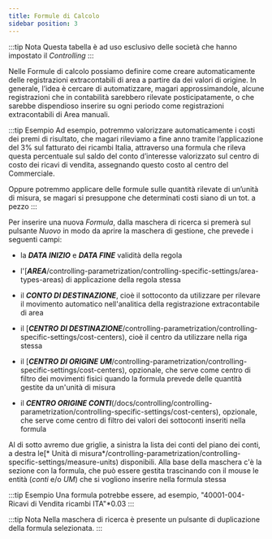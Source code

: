 ```yaml
---
title: Formule di Calcolo
sidebar position: 3
--- 
```


:::tip Nota
Questa tabella è ad uso esclusivo delle società che hanno impostato il *Controlling*
:::

Nelle Formule di calcolo possiamo definire come creare automaticamente delle registrazioni extracontabili di area a partire da dei valori di origine. In generale, l’idea è cercare di automatizzare, magari approssimandole, alcune registrazioni che in contabilità sarebbero rilevate posticipatamente, o che sarebbe dispendioso inserire su ogni periodo come registrazioni extracontabili di Area manuali.

:::tip Esempio
Ad esempio, potremmo valorizzare automaticamente i costi dei premi di risultato, che magari rileviamo a fine anno tramite l’applicazione del 3% sul fatturato dei ricambi Italia, attraverso una formula che rileva questa percentuale sul saldo del conto d’interesse valorizzato sul centro di costo dei ricavi di vendita, assegnando questo costo al centro del Commerciale.

Oppure potremmo applicare delle formule sulle quantità rilevate di un’unità di misura, se magari si presuppone che determinati costi siano di un tot. a pezzo
:::

Per inserire una nuova *Formula*, dalla maschera di ricerca si premerà sul pulsante *Nuovo* in modo da aprire la maschera di gestione, che prevede i seguenti campi:
- la ***DATA INIZIO*** e ***DATA FINE*** validità della regola

- l'[***AREA***/controlling-parametrization/controlling-specific-settings/area-types-areas) di applicazione della regola stessa

- il ***CONTO DI DESTINAZIONE***, cioè il sottoconto da utilizzare per rilevare il movimento automatico nell'analitica della registrazione extracontabile di area

- il [***CENTRO DI DESTINAZIONE***/controlling-parametrization/controlling-specific-settings/cost-centers), cioè il centro da utilizzare nella riga stessa

- il [***CENTRO DI ORIGINE UM***/controlling-parametrization/controlling-specific-settings/cost-centers), opzionale, che serve come centro di filtro dei movimenti fisici quando la formula prevede delle quantità gestite da un'unità di misura

- il ***CENTRO ORIGINE CONTI***(/docs/controlling/controlling-parametrization/controlling-specific-settings/cost-centers), opzionale, che serve come centro di filtro dei valori dei sottoconti inseriti nella formula

Al di sotto avremo due griglie, a sinistra la lista dei conti del piano dei conti, a destra le[* Unità di misura*/controlling-parametrization/controlling-specific-settings/measure-units) disponibili.
Alla base della maschera c'è la sezione con la formula, che può essere gestita trascinando con il mouse le entità (*conti* e/o *UM*) che si vogliono inserire nella formula stessa

:::tip Esempio
Una formula potrebbe essere, ad esempio, "40001-004-Ricavi di Vendita ricambi ITA"*0.03
:::

:::tip Nota
Nella maschera di ricerca è presente un pulsante di duplicazione della formula selezionata.
:::
